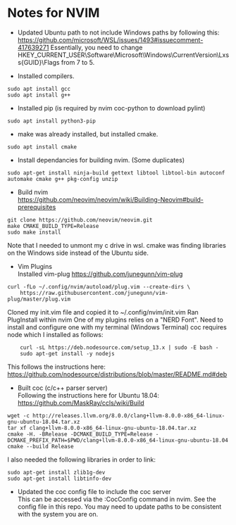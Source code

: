 # Notes for NVIM
- Updated Ubuntu path to not include Windows paths by following this:  
https://github.com/microsoft/WSL/issues/1493#issuecomment-417639271
Essentially, you need to change HKEY_CURRENT_USER\Software\Microsoft\Windows\CurrentVersion\Lxss\{GUID}\Flags from 7 to 5.

- Installed compilers.

```
sudo apt install gcc  
sudo apt install g++
```

- Installed pip (is required by nvim coc-python to download pylint)  
```
sudo apt install python3-pip  
```

- make was already installed, but installed cmake.

```
sudo apt install cmake
```

- Install dependancies for building nvim. (Some duplicates)

```
sudo apt-get install ninja-build gettext libtool libtool-bin autoconf automake cmake g++ pkg-config unzip
```

- Build nvim  
https://github.com/neovim/neovim/wiki/Building-Neovim#build-prerequisites

```
git clone https://github.com/neovim/neovim.git  
make CMAKE_BUILD_TYPE=Release  
sudo make install
```

Note that I needed to unmont my c drive in wsl. cmake was finding libraries on the Windows side instead of the Ubuntu side.

- Vim Plugins  
Installed vim-plug
https://github.com/junegunn/vim-plug

```
curl -fLo ~/.config/nvim/autoload/plug.vim --create-dirs \  
    https://raw.githubusercontent.com/junegunn/vim-plug/master/plug.vim
```

Cloned my init.vim file and copied it to ~/.config/nvim/init.vim
Ran PlugInstall within nvim
One of my plugins relies on a "NERD Font". Need to install and configure one with my terminal (Windows Terminal)
coc requires node which I installed as follows:

```
    curl -sL https://deb.nodesource.com/setup_13.x | sudo -E bash -  
    sudo apt-get install -y nodejs
```

This follows the instructions here: https://github.com/nodesource/distributions/blob/master/README.md#deb

- Built coc (c/c++ parser server)  
Following the instructions here for Ubuntu 18.04: https://github.com/MaskRay/ccls/wiki/Build

```
wget -c http://releases.llvm.org/8.0.0/clang+llvm-8.0.0-x86_64-linux-gnu-ubuntu-18.04.tar.xz  
tar xf clang+llvm-8.0.0-x86_64-linux-gnu-ubuntu-18.04.tar.xz  
cmake -H. -BRelease -DCMAKE_BUILD_TYPE=Release -DCMAKE_PREFIX_PATH=$PWD/clang+llvm-8.0.0-x86_64-linux-gnu-ubuntu-18.04  
cmake --build Release
```

I also needed the following libraries in order to link:  
```
sudo apt-get install zlib1g-dev  
sudo apt-get install libtinfo-dev
```

- Updated the coc config file to include the coc server  
This can be accessed via the :CocConfig command in nvim.
See the config file in this repo. You may need to update paths to be consistent with the system you are on.
